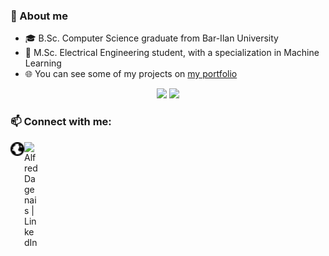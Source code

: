 ### 📖 About me
* 🎓 B.Sc. Computer Science graduate from Bar-Ilan University
* 🔭 M.Sc. Electrical Engineering student, with a specialization in Machine Learning
* 🌐 You can see some of my projects on [my portfolio][projects]

<p align="center">
  <img height="50%" width="auto" src ="https://github-readme-stats.vercel.app/api?username=davidlevinwork&show_icons=true&count_private=true&theme=darcula&hide_border=true&hide=issues,contribs&bg_color=00000000">
  <img height="50%" width="auto" src ="https://github-readme-stats.vercel.app/api/top-langs/?username=davidlevinwork&layout=compact&hide_border=true&theme=darcula&bg_color=00000000&langs_count=6&hide=jupyter%20notebook,tex,css,php">
  <br>
</p>

### 📫 Connect with me:

[<img align="left" alt="AlfredDagenais.com" width="22px" src="https://raw.githubusercontent.com/iconic/open-iconic/master/svg/globe.svg" />][website]
[<img align="left" alt="AlfredDagenais | LinkedIn" width="22px" src="https://cdn.jsdelivr.net/npm/simple-icons@v3/icons/linkedin.svg" />][linkedin]
  

[website]: https://github.com/davidlevinwork
[linkedin]: https://www.linkedin.com/in/davidlevin40/
[projects]: https://github.com/davidlevinwork?tab=repositories
